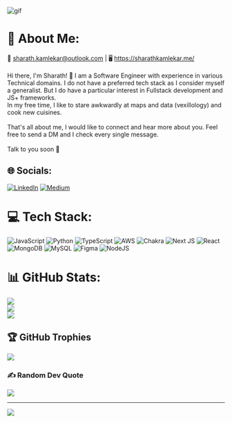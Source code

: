 ![gif](https://media.giphy.com/media/v1.Y2lkPTc5MGI3NjExdTEydWZvMnVwc3c1NzM3cmxodTUxenB5MXQ1eGRhaHBnamFyZmdvdyZlcD12MV9pbnRlcm5hbF9naWZfYnlfaWQmY3Q9Zw/Ju7l5y9osyymQ/giphy.gif)

# 💫 About Me:
📩 sharath.kamlekar@outlook.com | 🖥️ https://sharathkamlekar.me/<br><br>Hi there, I'm Sharath! 🥷 I am a Software Engineer with experience in various Technical domains. I do not have a preferred tech stack as I consider myself a generalist. But I do have a particular interest in Fullstack development and JS+ frameworks. <br>In my free time, I like to stare awkwardly at maps and data (vexillology) and cook new cuisines.<br><br>That's all about me, I would like to connect and hear more about you. Feel free to send a DM and I check every single message.<br><br>Talk to you soon 👋


## 🌐 Socials:
[![LinkedIn](https://img.shields.io/badge/LinkedIn-%230077B5.svg?logo=linkedin&logoColor=white)](https://linkedin.com/in/skamlekar) [![Medium](https://img.shields.io/badge/Medium-12100E?logo=medium&logoColor=white)](https://medium.com/@sharath-kamlekar) 

# 💻 Tech Stack:
![JavaScript](https://img.shields.io/badge/javascript-%23323330.svg?style=for-the-badge&logo=javascript&logoColor=%23F7DF1E) ![Python](https://img.shields.io/badge/python-3670A0?style=for-the-badge&logo=python&logoColor=ffdd54) ![TypeScript](https://img.shields.io/badge/typescript-%23007ACC.svg?style=for-the-badge&logo=typescript&logoColor=white) ![AWS](https://img.shields.io/badge/AWS-%23FF9900.svg?style=for-the-badge&logo=amazon-aws&logoColor=white) ![Chakra](https://img.shields.io/badge/chakra-%234ED1C5.svg?style=for-the-badge&logo=chakraui&logoColor=white) ![Next JS](https://img.shields.io/badge/Next-black?style=for-the-badge&logo=next.js&logoColor=white) ![React](https://img.shields.io/badge/react-%2320232a.svg?style=for-the-badge&logo=react&logoColor=%2361DAFB) ![MongoDB](https://img.shields.io/badge/MongoDB-%234ea94b.svg?style=for-the-badge&logo=mongodb&logoColor=white) ![MySQL](https://img.shields.io/badge/mysql-%2300f.svg?style=for-the-badge&logo=mysql&logoColor=white) 	![Figma](https://img.shields.io/badge/figma-%23F24E1E.svg?style=for-the-badge&logo=figma&logoColor=white) ![NodeJS](https://img.shields.io/badge/node.js-6DA55F?style=for-the-badge&logo=node.js&logoColor=white)
# 📊 GitHub Stats:
![](https://github-readme-stats.vercel.app/api?username=Dexterzprotege&theme=gotham&hide_border=false&include_all_commits=true&count_private=true)<br/>
![](https://github-readme-streak-stats.herokuapp.com/?user=Dexterzprotege&theme=gotham&hide_border=false)<br/>
![](https://github-readme-stats.vercel.app/api/top-langs/?username=Dexterzprotege&theme=gotham&hide_border=false&include_all_commits=true&count_private=true&layout=compact)

## 🏆 GitHub Trophies
![](https://github-profile-trophy.vercel.app/?username=Dexterzprotege&theme=radical&no-frame=false&no-bg=false&margin-w=4)

### ✍️ Random Dev Quote
![](https://quotes-github-readme.vercel.app/api?type=horizontal&theme=gruvbox)


---
[![](https://visitcount.itsvg.in/api?id=Dexterzprotege&icon=0&color=7)](https://visitcount.itsvg.in)

<!-- Proudly created with GPRM ( https://gprm.itsvg.in ) -->
